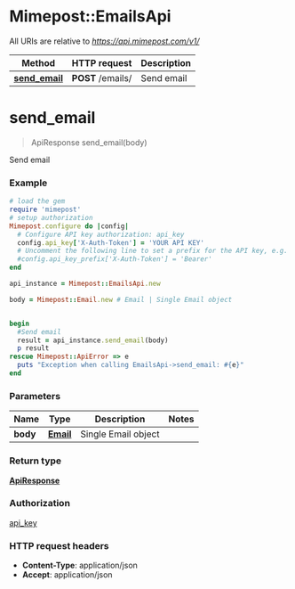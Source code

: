# Mimepost::EmailsApi

All URIs are relative to *https://api.mimepost.com/v1/*

Method | HTTP request | Description
------------- | ------------- | -------------
[**send_email**](EmailsApi.md#send_email) | **POST** /emails/ | Send email


# **send_email**
> ApiResponse send_email(body)

Send email



### Example
```ruby
# load the gem
require 'mimepost'
# setup authorization
Mimepost.configure do |config|
  # Configure API key authorization: api_key
  config.api_key['X-Auth-Token'] = 'YOUR API KEY'
  # Uncomment the following line to set a prefix for the API key, e.g. 'Bearer' (defaults to nil)
  #config.api_key_prefix['X-Auth-Token'] = 'Bearer'
end

api_instance = Mimepost::EmailsApi.new

body = Mimepost::Email.new # Email | Single Email object 


begin
  #Send email
  result = api_instance.send_email(body)
  p result
rescue Mimepost::ApiError => e
  puts "Exception when calling EmailsApi->send_email: #{e}"
end
```

### Parameters

Name | Type | Description  | Notes
------------- | ------------- | ------------- | -------------
 **body** | [**Email**](Email.md)| Single Email object  | 

### Return type

[**ApiResponse**](ApiResponse.md)

### Authorization

[api_key](../README.md#api_key)

### HTTP request headers

 - **Content-Type**: application/json
 - **Accept**: application/json



